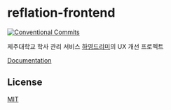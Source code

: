 # reflation-frontend

[![Conventional Commits](https://img.shields.io/badge/Conventional%20Commits-1.0.0-yellow?style=flat-square)](https://www.conventionalcommits.org/)

제주대학교 학사 관리 서비스 [하영드리미](https://dreamy.jejunu.ac.kr/)의 UX 개선 프로젝트

[Documentation](https://x86chi.gitbook.io/reflation/)

## License

[MIT](./LICENSE)
